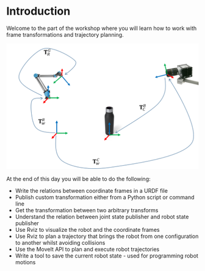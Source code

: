 # Introduction

Welcome to the part of the workshop where you will learn how to work with frame transformations and trajectory planning.

![Aww snap! There should be an image here!](images/example_transformation.png "Transformations between a robot, a bottle and a camera.")


At the end of this day you will be able to do the following:

* Write the relations between coordinate frames in a URDF file
* Publish custom transformation either from a Python script or command line
* Get the transformation between two arbitrary transforms
* Understand the relation between joint state publisher and robot state publisher
* Use Rviz to visualize the robot and the coordinate frames
* Use Rviz to plan a trajectory that brings the robot from one configuration to another whilst avoiding collisions
* Use the MoveIt API to plan and execute robot trajectories
* Write a tool to save the current robot state - used for programming robot motions


